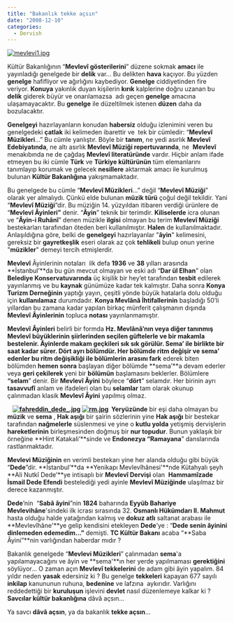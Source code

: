 ```yaml
---
title: "Bakanlık tekke açsın"
date: "2008-12-10"
categories: 
  - Dervish
---
```


[![mevlevi1.jpg](/uploads/2008/12/mevlevi1.jpg)](/uploads/2008/12/mevlevi1.jpg "mevlevi1.jpg")[](/uploads/2008/12/mevlevi.jpg "mevlevi.jpg")

Kültür Bakanlığının “**Mevlevî gösterilerini**” düzene sokmak **amacı** ile yayınladığı genelgede bir **delik** var… Bu delikten **hava** kaçıyor. Bu yüzden **genelge** hafifliyor ve ağırlığını kaybediyor. **Genelge** ciddiyetinden fire veriyor. **Konuya** yakınlık duyan kişilerin **kırık** kalplerine doğru uzanan bu **delik** giderek büyür ve onarılamazsa  adı geçen **genelge** amacına ulaşamayacaktır. Bu **genelge** ile düzeltilmek istenen **düzen** daha da bozulacaktır.

**Genelgeyi** hazırlayanların konudan **habersiz** olduğu izlenimini veren bu genelgedeki **çatlak** iki kelimeden ibarettir ve  tek bir cümledir: “**Mevlevî Müzikleri**…” Bu cümle yanlıştır. Böyle bir **tanım**, ne yedi asırlık **Mevlevî Edebiyatında**, ne altı asırlık **Mevlevî Müziği repertuvarında**, ne  **Mevlevî** menakıbında ne de çağdaş **Mevlevî literatüründe** vardır. Hiçbir anlam ifade etmeyen bu iki cümle **Türk** ve **Türkiye kültürünün** tüm elemanlarını tanımlayıp korumak ve gelecek **nesillere** aktarmak amacı ile kurulmuş bulunan **Kültür Bakanlığına** yakışmamaktadır.

Bu genelgede bu cümle “**Mevlevî Müzikleri**…” değil “**Mevlevî Müziği**” olarak yer almalıydı. Çünkü elde bulunan **müzik türü** çoğul değil tekildir. Yani “**Mevlevî Müziği**”dir. Bu müziğin 14. yüzyıldan itibaren verdiği ürünlere de “**Mevlevî Âyinleri”** denir. “**Âyin**” teknik bir terimdir. **Kiliselerde** icra olunan ve “**Âyin-i Ruhânî**” denen müzikle **ilgisi** olmayan bu terim **Mevlevî Müziği** bestekarları tarafından öteden beri kullanılmıştır. **Halen** de kullanılmaktadır. Anlaşıldığına göre, belki de **genelgeyi** hazırlayanlar "**âyin**" kelimesini, gereksiz bir **gayretkeşlik** eseri olarak az çok **tehlikeli** bulup onun yerine "**müzikler**" demeyi tercih etmişlerdir.

**Mevlevî** Âyinlerinin notaları  ilk defa **1936** ve **38** yılları arasında **İstanbul’**da bu gün mevcut olmayan ve eski adı “**Dar ül Elhan**” olan **Belediye Konservatuvarında** üç kişilik bir hey’et tarafından **tesbit** edilerek yayınlanmış ve bu **kaynak** günümüze kadar tek kalmıştır. Daha sonra **Konya Turizm Derneğinin** yaptığı yayın, çeşitli yönde büyük hatalarla dolu olduğu için **kullanılamaz** durumdadır. **Konya Mevlânâ İhtifallerinin** başladığı 50’li yıllardan bu zamana kadar yapılan birkaç münferit çalışmanın dışında **Mevlevî Âyinlerinin** topluca **notası** yayınlanmamıştır.

**Mevlevî Âyinleri** belirli bir formda **Hz. Mevlânâ’**nın veya diğer tanınmış **Mevlevî** büyüklerinin şiirlerinden seçilen **güftelerle** ve bir **makamla** bestelenir. **Âyinlerde** makam geçkileri sık sık görülür. **Sema**’ ile birlikte **bir saat** kadar sürer. **Dört** ayrı bölümdür. Her bölümde **ritm** değişir ve **sema**’ edenler bu **ritm** değişikliği ile bölümlerin arasını f**ark** ederek biten bölümden **hemen sonra** başlayan diğer bölümde **sema’**a devam ederler veya **geri çekilerek** yeni bir **bölümün** başlamasını beklerler. Bölümlere  **“selam**” denir. Bir **Mevlevî Âyini** böylece “**dört**” selamdır. Her birinin ayrı **tasavvufî** anlam ve ifadeleri olan bu **selamlar** tam olarak okunup çalınmadan klasik **Mevlevî Âyini** yapılmış olmaz.

   **[![fahreddin_dede_.jpg](/uploads/2008/12/fahreddin_dede_.jpg)](/uploads/2008/12/fahreddin_dede_.jpg "fahreddin_dede_.jpg") [![rm.jpg](/uploads/2008/12/rm.jpg)](/uploads/2008/12/rm.jpg "rm.jpg")  Yeryüzünde** bir eşi daha olmayan bu **müzik** ve **sema** , **Hak aşığı** bir şairin sözlerinin yine **Hak aşığı** bir bestekar tarafından **nağmelerle** süslenmesi ve yine o **kutlu yolda** yetişmiş dervişlerin **hareketlerinin** birleşmesinden doğmuş bir **nur topudur**. Bunun yaklaşık bir örneğine **Hint Katakali’**sinde ve **Endonezya “Ramayana**” danslarında rastlanmaktadır.

**Mevlevi Müziğinin** en verimli bestekarı yine her alanda olduğu gibi büyük “**Dede**”dir. **İstanbul’**da **Yenikapı Mevlevîhânesi'**nde Kütahyalı şeyh **Ali Nutkî Dede’**ye intisaplı bir **Mevlevî Dervişi** olan  **Hammamîzade İsmail Dede Efendi** bestelediği yedi ayinle **Mevlevî Müziğinde** ulaşılmaz bir derece kazanmıştır.

**Dede**’nin  “**Sabâ âyini**”nin **1824** baharında **Eyyüb Bahariye** **Mevlevihâne**'sindeki ilk icrası sırasında 32. **Osmanlı Hükümdarı II. Mahmut** hasta olduğu halde yatağından kalmış ve **dokuz atlı** saltanat arabası ile **Mevlevîhâne'**ye gelip kendisini etekleyen **Dede**’ye : “**Dede senin âyinini dinlemeden edemedim…”** demişti. **TC Kültür Bakanı** acaba “**Saba Âyini”**nin varlığından haberdar mıdır ?

Bakanlık genelgede “**Mevlevi Müzikleri**” çalınmadan **sema**'a yapılamayacağını ve âyin ve **sema'**ın her yerde yapılmaması **gerektiğini** söylüyor… O zaman açın **Mevlevî tekkelerini** de adam gibi âyin yapalım. 84 yıldır neden **yasak** edersiniz ki ? Bu genelge **tekkeleri** kapayan 677 sayılı **inkilap** kanununun ruhuna, **bedenine** ve lafzına  aykırıdır. Varlığını reddedettiği bir **kuruluşun** işlevini **devlet** nasıl düzenlemeye kalkar ki ? **Savcılar kültür bakanlığına** dâvâ açsın…

Ya savcı **dâvâ açsın**, ya da bakanlık **tekke açsın**…
